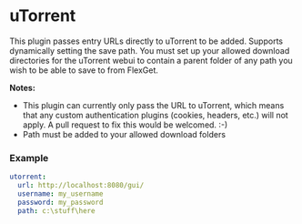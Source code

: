 # uTorrent

This plugin passes entry URLs directly to uTorrent to be added. Supports dynamically setting the save path. You must set up your allowed download directories for the uTorrent webui to contain a parent folder of any path you wish to be able to save to from FlexGet.

**Notes:** 
- This plugin can currently only pass the URL to uTorrent, which means that any custom authentication plugins (cookies, headers, etc.) will not apply. A pull request to fix this would be welcomed. :-)
- Path must be added to your allowed download folders

### Example

```yaml
utorrent:
  url: http://localhost:8080/gui/
  username: my_username
  password: my_password
  path: c:\stuff\here
```

